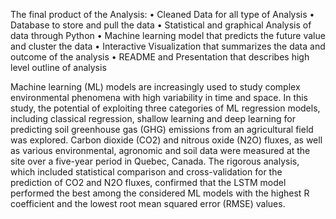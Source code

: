 The final product of the Analysis:
•	Cleaned Data for all type of Analysis
•	Database to store and pull the data 
•	Statistical and graphical Analysis of data through Python
•	Machine learning model that predicts the future value and cluster the data
•	Interactive Visualization that summarizes the data and outcome of the analysis
•	README and Presentation that describes high level outline of analysis



Machine learning (ML) models are increasingly used to study complex environmental phenomena with high variability in time and space. In this study, the potential of exploiting three categories of ML regression models, including classical regression, shallow learning and deep learning for predicting soil greenhouse gas (GHG) emissions from an agricultural field was explored. Carbon dioxide (CO2) and nitrous oxide (N2O) fluxes, as well as various environmental, agronomic and soil data were measured at the site over a five-year period in Quebec, Canada. The rigorous analysis, which included statistical comparison and cross-validation for the prediction of CO2 and N2O fluxes, confirmed that the LSTM model performed the best among the considered ML models with the highest R coefficient and the lowest root mean squared error (RMSE) values.